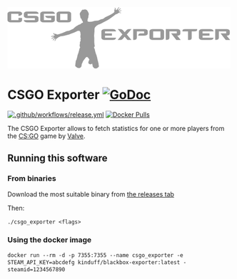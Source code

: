 ![](extra/logo.png)

# CSGO Exporter [![GoDoc](https://godoc.org/github.com/kinduff/csgo_exporter?status.svg)][godoc]

[![.github/workflows/release.yml](https://github.com/kinduff/csgo_exporter/actions/workflows/release.yml/badge.svg)][workflow]
[![Docker Pulls](https://img.shields.io/docker/pulls/kinduff/csgo_exporter.svg?maxAge=604800)][dockerhub]

The CSGO Exporter allows to fetch statistics for one or more players from the [CS:GO](https://store.steampowered.com/app/730/CounterStrike_Global_Offensive/) game by [Valve](https://www.valvesoftware.com/en/).

## Running this software

### From binaries

Download the most suitable binary from [the releases tab](https://github.com/kinduff/csgo_exporter/releases)

Then:

```shell
./csgo_exporter <flags>
```

### Using the docker image

```shell
docker run --rm -d -p 7355:7355 --name csgo_exporter -e STEAM_API_KEY=abcdefg kinduff/blackbox-exporter:latest -steamid=1234567890
```

[godoc]: https://godoc.org/github.com/kinduff/csgo_exporter
[workflow]: https://github.com/kinduff/csgo_exporter/actions/workflows/release.yml
[dockerhub]: https://hub.docker.com/r/kinduff/csgo_exporter
